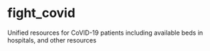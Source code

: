 # fight_covid
Unified resources for CoVID-19 patients including available beds in hospitals, and other resources
